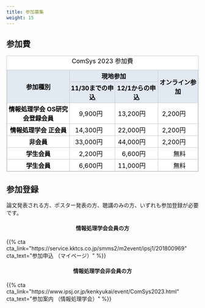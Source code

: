 ```yaml
---
title: 参加募集
weight: 15
---
```


## 参加費

<style>
table.GeneratedTable {
  width: 100%;
  background-color: #ffffff;
  border-collapse: collapse;
  border-width: 1px;
  border-color: #ccc;
  border-style: solid;
  color: #000000;
}

table.GeneratedTable td, table.GeneratedTable th {
  border-width: 1px;
  border-color: #ccc;
  border-style: solid;
  padding: 3px;
}

table.GeneratedTable thead {
  background-color: #e1e9f3;
}

table.GeneratedTable th {
  text-align: center;
  vertical-align: middle;
}
table.GeneratedTable td {
  text-align: right;
  padding-right: 2em;
}
</style>

<!-- HTML Code: Place this code in the document's body (between the 'body' tags) where the table should appear -->
<table class="GeneratedTable">
  <caption>ComSys 2023 参加費</caption>
  <thead>
    <tr>
      <th rowspan="2">参加種別</th>
      <th colspan="2">現地参加</th>
      <th rowspan="2">オンライン参加</th>
    </tr>
    <tr>
      <th>11/30までの申込</th>
      <th>12/1からの申込</th>
    </tr>
  </thead>
  <tbody>
    <tr>
      <th>情報処理学会 OS研究会登録会員</th>
      <td>9,900円</td>
      <td>13,200円</td>
      <td>2,200円</td>
    </tr>
    <tr>
      <th>情報処理学会 正会員</th>
      <td>14,300円</td>
      <td>22,000円</td>
      <td>2,200円</td>
    </tr>
    <tr>
      <th>非会員</th>
      <td>33,000円</td>
      <td>44,000円</td>
      <td>2,200円</td>
    </tr>
    <tr>
      <th>学生会員</th>
      <td>2,200円</td>
      <td>6,600円</td>
      <td>無料</td>
    </tr>
    <tr>
      <th>学生会員</th>
      <td>6,600円</td>
      <td>11,000円</td>
      <td>無料</td>
    </tr>
  </tbody>
</table>
<!-- Codes by Quackit.com -->

## 参加登録

論文発表される方、ポスター発表の方、聴講のみの方、いずれも参加登録が必要です。

<div class="row">
<div class="col-md">
<h4 style="text-align: center">情報処理学会会員の方</h4>
{{% cta cta_link="https://service.kktcs.co.jp/smms2/m2event/ipsj1/201800969" cta_text="参加申込 （マイページ）" %}}
</div>
<div class="col-md">
<h4 style="text-align: center">情報処理学会非会員の方</h4>
{{% cta cta_link="https://www.ipsj.or.jp/kenkyukai/event/ComSys2023.html" cta_text="参加案内 （情報処理学会）" %}}
</div>
